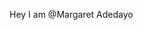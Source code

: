 Hey I am @Margaret Adedayo
<!---
LadyMarg/LadyMarg is a ✨ special ✨ repository because its `README.md` (this file) appears on your GitHub profile.
You can click the Preview link to take a look at your changes.
--->

